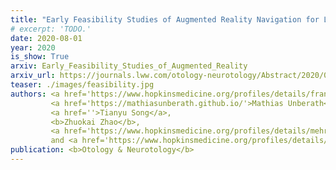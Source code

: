 ```yaml
---
title: "Early Feasibility Studies of Augmented Reality Navigation for Lateral Skull Base Surgery"
# excerpt: 'TODO.'
date: 2020-08-01
year: 2020
is_show: True
arxiv: Early_Feasibility_Studies_of_Augmented_Reality
arxiv_url: https://journals.lww.com/otology-neurotology/Abstract/2020/08000/Early_Feasibility_Studies_of_Augmented_Reality.5.aspx
teaser: ./images/feasibility.jpg
authors: <a href='https://www.hopkinsmedicine.org/profiles/details/francis-creighton'>Creighton, Francis X.</a>,
         <a href='https://mathiasunberath.github.io/'>Mathias Unberath</a>,
         <a href=''>Tianyu Song</a>,
         <b>Zhuokai Zhao</b>,
         <a href='https://www.hopkinsmedicine.org/profiles/details/mehran-armand'>Mehran Armand</a>,
         and <a href='https://www.hopkinsmedicine.org/profiles/details/john-carey'>John Carey</a>
publication: <b>Otology & Neurotology</b>
---
```

